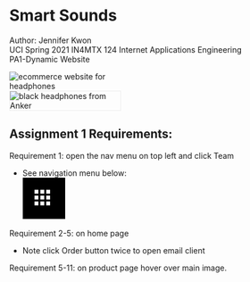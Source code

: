 # Smart Sounds

Author: Jennifer Kwon</br>
UCI Spring 2021 IN4MTX 124 Internet Applications Engineering</br>
PA1-Dynamic Website
 
<div style="width:200px">
<img width="635" alt="ecommerce website for headphones" src="https://user-images.githubusercontent.com/54009911/116306331-c725c000-a759-11eb-931c-f5017509bd1a.png">
 </div>
 <div style="width:200px">
<img style="border: 1px solid #ECECEC" width="635" alt="black headphones from Anker" src="https://user-images.githubusercontent.com/54009911/116306338-c8ef8380-a759-11eb-850c-8c0334345d8a.png">
 </div>
 
 
## Assignment 1 Requirements: <br/>

Requirement 1: open the nav menu on top left and click Team<br/>
* See navigation menu below:  <br/>![alt text](images/nav-menu.png)

Requirement 2-5: on home page
* Note click Order button twice to open email client

Requirement 5-11: on product page hover over main image.



